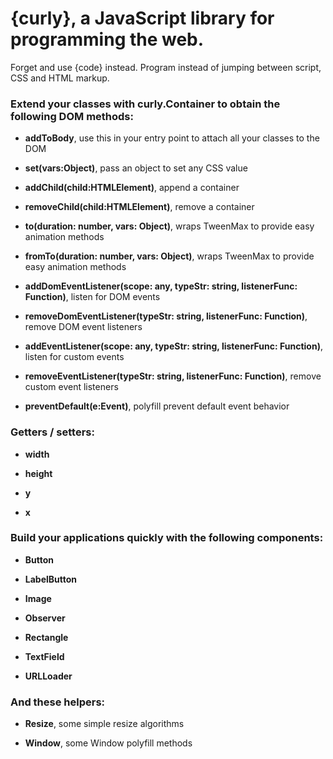 # **{curly}**, a JavaScript library for programming the web. #

Forget <markup> and use {code} instead. Program instead of jumping between script, CSS and HTML markup.

### Extend your classes with curly.Container to obtain the following DOM methods:  ###

- **addToBody**, use this in your entry point to attach all your classes to the DOM  

- **set(vars:Object)**, pass an object to set any CSS value  

- **addChild(child:HTMLElement)**, append a container  

- **removeChild(child:HTMLElement)**, remove a container  

- **to(duration: number, vars: Object)**, wraps TweenMax to provide easy animation methods  

- **fromTo(duration: number, vars: Object)**, wraps TweenMax to provide easy animation methods  

- **addDomEventListener(scope: any, typeStr: string, listenerFunc: Function)**, listen for DOM events  

- **removeDomEventListener(typeStr: string, listenerFunc: Function)**, remove DOM event listeners   

- **addEventListener(scope: any, typeStr: string, listenerFunc: Function)**, listen for custom events  

- **removeEventListener(typeStr: string, listenerFunc: Function)**, remove custom event listeners  

- **preventDefault(e:Event)**, polyfill prevent default event behavior  



### Getters / setters:  ###

- **width**  

- **height**  

- **y**  

- **x**  


### Build your applications quickly with the following components:  ###

- **Button**  

- **LabelButton**  

- **Image**  

- **Observer**  

- **Rectangle**  

- **TextField**  

- **URLLoader**  


### And these helpers:  ###

- **Resize**, some simple resize algorithms  

- **Window**, some Window polyfill methods